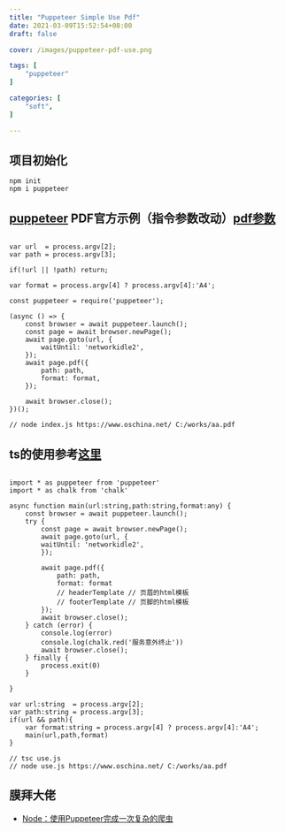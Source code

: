 ```yaml
---
title: "Puppeteer Simple Use Pdf"
date: 2021-03-09T15:52:54+08:00
draft: false

cover: /images/puppeteer-pdf-use.png

tags: [
	"puppeteer"
]

categories: [
    "soft",
]

---
```



<!--more-->

## 项目初始化

```
npm init
npm i puppeteer
```

## [puppeteer](https://github.com/puppeteer/puppeteer/blob/v8.0.0/docs/api.md) PDF官方示例（指令参数改动）[pdf参数](https://zhaoqize.github.io/puppeteer-api-zh_CN/#?product=Puppeteer&version=v8.0.0&show=api-pagepdfoptions)

```

var url  = process.argv[2];
var path = process.argv[3];

if(!url || !path) return;

var format = process.argv[4] ? process.argv[4]:'A4';

const puppeteer = require('puppeteer');

(async () => {
	const browser = await puppeteer.launch();
	const page = await browser.newPage();
	await page.goto(url, {
		waitUntil: 'networkidle2',
	});
	await page.pdf({
		path: path,
		format: format,
	});

  	await browser.close();
})();

// node index.js https://www.oschina.net/ C:/works/aa.pdf

```

## ts的使用参考[这里](https://www.jianshu.com/p/97eeffa3bf3a)

```

import * as puppeteer from 'puppeteer'
import * as chalk from 'chalk'

async function main(url:string,path:string,format:any) {
    const browser = await puppeteer.launch();
    try {
        const page = await browser.newPage();
        await page.goto(url, {
        waitUntil: 'networkidle2',
        });

        await page.pdf({
            path: path,
            format: format
            // headerTemplate // 页眉的html模板
            // footerTemplate // 页脚的html模板
        });
        await browser.close();
    } catch (error) {
        console.log(error)
        console.log(chalk.red('服务意外终止'))
        await browser.close();
    } finally {
        process.exit(0)
    }
    
}

var url:string  = process.argv[2];
var path:string = process.argv[3];
if(url && path){
    var format:string = process.argv[4] ? process.argv[4]:'A4';
    main(url,path,format)
}

// tsc use.js
// node use.js https://www.oschina.net/ C:/works/aa.pdf

```
## 膜拜大佬

- [Node：使用Puppeteer完成一次复杂的爬虫](https://www.jianshu.com/p/97eeffa3bf3a)